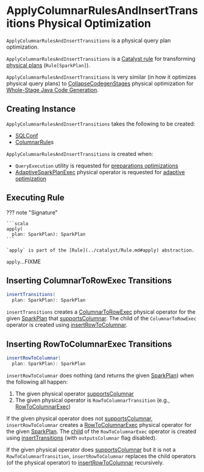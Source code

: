 # ApplyColumnarRulesAndInsertTransitions Physical Optimization

`ApplyColumnarRulesAndInsertTransitions` is a physical query plan optimization.

`ApplyColumnarRulesAndInsertTransitions` is a [Catalyst rule](../catalyst/Rule.md) for transforming [physical plans](../physical-operators/SparkPlan.md) (`Rule[SparkPlan]`).

`ApplyColumnarRulesAndInsertTransitions` is very similar (in how it optimizes physical query plans) to [CollapseCodegenStages](../physical-optimizations/CollapseCodegenStages.md) physical optimization for [Whole-Stage Java Code Generation](../whole-stage-code-generation/index.md).

## Creating Instance

`ApplyColumnarRulesAndInsertTransitions` takes the following to be created:

* <span id="conf"> [SQLConf](../SQLConf.md)
* <span id="columnarRules"> [ColumnarRule](../ColumnarRule.md)s

`ApplyColumnarRulesAndInsertTransitions` is created when:

* `QueryExecution` utility is requested for [preparations optimizations](../QueryExecution.md#preparations)
* [AdaptiveSparkPlanExec](../physical-operators/AdaptiveSparkPlanExec.md) physical operator is requested for [adaptive optimization](../physical-operators/AdaptiveSparkPlanExec.md#queryStageOptimizerRules)

## <span id="apply"> Executing Rule

??? note "Signature"

    ```scala
    apply(
      plan: SparkPlan): SparkPlan
    ```

    `apply` is part of the [Rule](../catalyst/Rule.md#apply) abstraction.

`apply`...FIXME

## <span id="insertTransitions"> Inserting ColumnarToRowExec Transitions

```scala
insertTransitions(
  plan: SparkPlan): SparkPlan
```

`insertTransitions` creates a [ColumnarToRowExec](../physical-operators/ColumnarToRowExec.md) physical operator for the given [SparkPlan](../physical-operators/SparkPlan.md) that [supportsColumnar](../physical-operators/SparkPlan.md#supportsColumnar). The child of the `ColumnarToRowExec` operator is created using [insertRowToColumnar](#insertRowToColumnar).

## <span id="insertRowToColumnar"> Inserting RowToColumnarExec Transitions

```scala
insertRowToColumnar(
  plan: SparkPlan): SparkPlan
```

`insertRowToColumnar` does nothing (and returns the given [SparkPlan](../physical-operators/SparkPlan.md)) when the following all happen:

1. The given physical operator [supportsColumnar](../physical-operators/SparkPlan.md#supportsColumnar)
1. The given physical operator is `RowToColumnarTransition` (e.g., [RowToColumnarExec](../physical-operators/RowToColumnarExec.md))

If the given physical operator does not [supportsColumnar](../physical-operators/SparkPlan.md#supportsColumnar), `insertRowToColumnar` creates a [RowToColumnarExec](../physical-operators/RowToColumnarExec.md) physical operator for the given [SparkPlan](../physical-operators/SparkPlan.md). The [child](../physical-operators/RowToColumnarExec.md#child) of the `RowToColumnarExec` operator is created using [insertTransitions](#insertTransitions) (with `outputsColumnar` flag disabled).

If the given physical operator does [supportsColumnar](../physical-operators/SparkPlan.md#supportsColumnar) but it is not a `RowToColumnarTransition`, `insertRowToColumnar` replaces the child operators (of the physical operator) to [insertRowToColumnar](#insertRowToColumnar) recursively.
